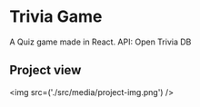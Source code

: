 # Trivia Game
A Quiz game made in React.
API: Open Trivia DB

## Project view

<img src=('./src/media/project-img.png') />
